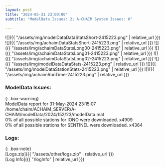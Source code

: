 ```yaml
---
layout: post
title: "2024-05-31 23:00:00"
subtitle: "ModelData Issues: 2; A-CHAIM System Issues: 0"

---
```


![]({{ "/assets/img/modelDataDataStatsShort-2415223.png" | relative_url }})
![]({{ "/assets/img/achaimDataStatsShort-2415223.png" | relative_url }})
![]({{ "/assets/img/achaimDataStatsLong00-2415223.png" | relative_url }})
![]({{ "/assets/img/achaimDataStatsLong01-2415223.png" | relative_url }})
![]({{ "/assets/img/achaimDataStatsLong02-2415223.png" | relative_url }})
![]({{ "/assets/img/modelDataDataStats-2415223.png" | relative_url }})
![]({{ "/assets/img/modelDataStationStats-2415223.png" | relative_url }})
![]({{ "/assets/img/achaimRunTime-2415223.png" | relative_url }})


### ModelData Issues:  
  
{: .box-warning}  
 ModelData report for 31-May-2024 23:15:07   
 /home/chaim/ACHAIM_SERVER/A-CHAIM/modelData/2024/152/23/modelData.mat   
 0% of all possible stations for IONO were downloaded. x4909   
 0% of all possible stations for SENTINEL were downloaded. x4364   
  


### Logs:  
  
{: .box-note}  
[Logs.zip]({{ "/assets/other/logs.zip" | relative_url }})  
[Log Info]({{ "/logInfo" | relative_url }})  
